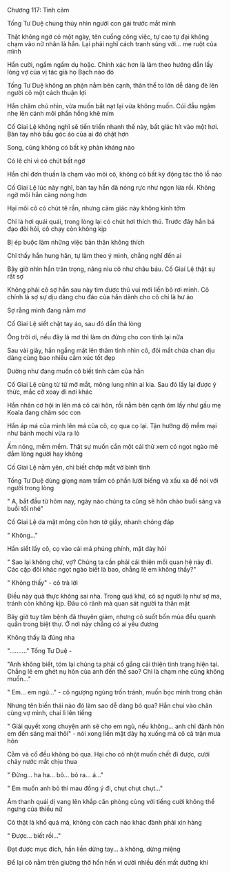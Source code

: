 




Chương 117: Tình cảm

Tống Tư Duệ chung thủy nhìn người con gái trước mắt mình

Thật không ngờ có một ngày, tên cuồng công việc, tự cao tự đại không chạm vào nữ nhân là hắn. Lại phải nghĩ cách tranh sủng với... mẹ ruột của mình

Hắn cười, ngấm ngầm dụ hoặc. Chính xác hơn là làm theo hướng dẫn lấy lòng vợ của vị tác giả họ Bạch nào đó

Tống Tư Duệ không an phận nằm bên cạnh, thân thể to lớn dễ dàng đè lên người cô một cách thuận lợi

Hắn chăm chú nhìn, vừa muốn bắt nạt lại vừa không muốn. Cúi đầu ngậm nhẹ lên cánh môi phấn hồng khẽ mím

Cố Giai Lệ không nghĩ sẽ tiến triển nhanh thế này, bất giác hít vào một hơi. Bàn tay nhỏ bấu góc áo của ai đó chặt hơn

Song, cũng không có bất kỳ phản kháng nào

Có lẽ chỉ vì có chút bất ngờ

Hắn chỉ đơn thuần là chạm vào môi cô, không có bất kỳ động tác thô lỗ nào

Cố Giai Lệ lúc nãy nghĩ, bàn tay hắn đã nóng rực như ngọn lửa rồi. Không ngờ môi hắn càng nóng hơn


Hại môi cô có chút tê rần, nhưng cảm giác này không kinh tởm

Chỉ là hơi quái quái, trong lòng lại có chút hơi thích thú. Trước đây hắn bá đạo đòi hỏi, cô chạy còn không kịp

Bị ép buộc làm những việc bản thân không thích

Chỉ thấy hắn hung hãn, tự làm theo ý mình, chẳng nghĩ đến ai

Bây giờ nhìn hắn trân trọng, nâng niu cô như châu báu. Cố Giai Lệ thật sự rất sợ

Không phải cô sợ hắn sau này tìm được thú vui mới liền bỏ rơi mình. Cô chính là sợ sự dịu dàng chu đáo của hắn dành cho cô chỉ là hư ảo

Sợ rằng mình đang nằm mơ

Cố Giai Lệ siết chặt tay áo, sau đó dần thả lỏng

Ông trời ơi, nếu đây là mơ thì làm ơn đừng cho con tỉnh lại nữa

Sau vài giây, hắn ngẩng mặt lên thâm tình nhìn cô, đôi mắt chứa chan dịu dàng cùng bao nhiêu cảm xúc tốt đẹp

Dường như đang muốn cô biết tình cảm của hắn

Cố Giai Lệ cũng từ từ mở mắt, mông lung nhìn ai kia. Sau đó lấy lại được ý thức, mắc cỡ xoay đi nơi khác

Hắn nhân cơ hội in lên má cô cái hôn, rồi nằm bên cạnh ôm lấy như gấu mẹ Koala đang chăm sóc con

Hắn áp má của mình lên má của cô, cọ qua cọ lại. Tận hưởng độ mềm mại như bánh mochi vừa ra lò

Ấm nóng, mềm mềm. Thật sự muốn cắn một cái thử xem có ngọt ngào mê đắm lòng người hay không


Cố Giai Lệ nằm yên, chỉ biết chớp mắt vờ bình tĩnh

Tống Tư Duệ dùng giọng nam trầm có phần lười biếng và xấu xa để nói với người trong lòng

" A, bắt đầu từ hôm nay, ngày nào chúng ta cũng sẽ hôn chào buổi sáng và buổi tối nhé"

Cố Giai Lệ da mặt mỏng còn hơn tờ giấy, nhanh chóng đáp

" Không..."

Hắn siết lấy cô, cọ vào cái má phúng phính, mặt dày hỏi

" Sao lại không chứ, vợ? Chúng ta cần phải cải thiện mối quan hệ này đi. Các cặp đôi khác ngọt ngào biết là bao, chẳng lẽ em không thấy?"

" Không thấy" - cô trả lời

Điều này quả thực không sai nha. Trong quá khứ, cô sợ người lạ như sợ ma, tránh còn không kịp. Đâu có rãnh mà quan sát người ta thân mật

Bây giờ tuy tâm bệnh đã thuyên giảm, nhưng cô suốt bốn mùa đều quanh quẩn trong biệt thự. Ở nơi này chẳng có ai yêu đương

Không thấy là đúng nha

".........." Tống Tư Duệ -

"Anh không biết, tóm lại chúng ta phải cố gắng cải thiện tình trạng hiện tại. Chẳng lẽ em ghét nụ hôn của anh đến thế sao? Chỉ là chạm nhẹ cũng không muốn..."

" Em... em ngủ..." - cô ngượng ngùng trốn tránh, muốn bọc mình trong chăn

Nhưng tên biến thái nào đó làm sao dễ dàng bỏ qua? Hắn chui vào chăn cùng vợ mình, chai lì lên tiếng

" Giải quyết xong chuyện anh sẽ cho em ngủ, nếu không... anh chỉ đành hôn em đến sáng mai thôi" - nói xong liền mặt dày hạ xuống má cô cả trận mưa hôn

Cằm và cổ đều không bỏ qua. Hại cho cô nhột muốn chết đi được, cười chảy nước mắt chịu thua

" Đừng... ha ha... bỏ... bỏ ra... á..."

" Em muốn anh bỏ thì mau đồng ý đi, chụt chụt chụt..."

Âm thanh quái dị vang lên khắp căn phòng cùng với tiếng cười không thể ngưng của thiếu nữ

Cô thật là khổ quá mà, không còn cách nào khác đành phải xin hàng

" Được... biết rồi..."

Đạt được mục đích, hắn liền dừng tay... à không, dừng miệng

Để lại cô nằm trên giường thở hổn hển vì cười nhiều đến mất dưỡng khí




